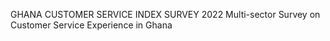 GHANA CUSTOMER SERVICE INDEX SURVEY 2022
Multi-sector Survey on Customer Service Experience in Ghana